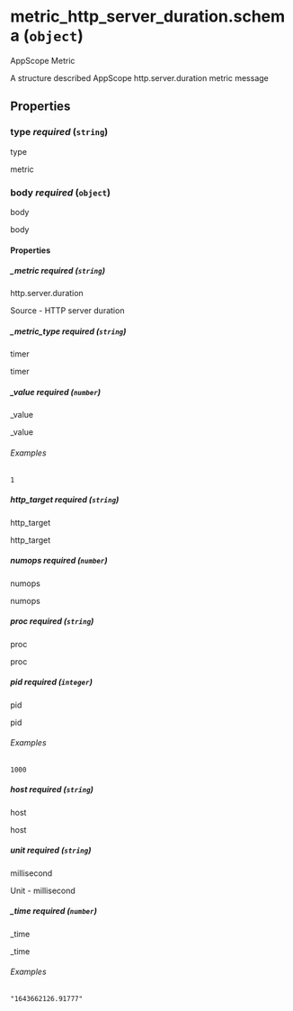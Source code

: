 # metric_http_server_duration.schema (`object`)

AppScope Metric

A structure described AppScope http.server.duration metric message

## Properties

### type _required_ (`string`)

type

metric

### body _required_ (`object`)

body

body

#### Properties

##### _metric _required_ (`string`)

http.server.duration

Source - HTTP server duration

##### _metric_type _required_ (`string`)

timer

timer

##### _value _required_ (`number`)

_value

_value

###### Examples

`1`

##### http_target _required_ (`string`)

http_target

http_target

##### numops _required_ (`number`)

numops

numops

##### proc _required_ (`string`)

proc

proc

##### pid _required_ (`integer`)

pid

pid

###### Examples

`1000`

##### host _required_ (`string`)

host

host

##### unit _required_ (`string`)

millisecond

Unit - millisecond

##### _time _required_ (`number`)

_time

_time

###### Examples

`"1643662126.91777"`

